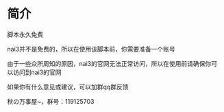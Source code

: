 # 简介

脚本永久免费

nai3并不是免费的，所以在使用该脚本前，你需要准备一个账号

由于一些众所周知的原因，nai3的官网无法正常访问，所以在使用前请确保你可以访问到nai3的官网

如果你有什么意见或建议，可以加群qq群反馈

秋の万事屋~，群号：119125703